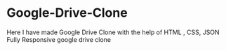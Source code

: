# Google-Drive-Clone
Here I have made Google Drive Clone with the help of HTML , CSS, JSON Fully Responsive google drive clone
